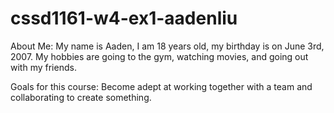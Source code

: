 # cssd1161-w4-ex1-aadenliu
About Me: My name is Aaden, I am 18 years old, my birthday is on June 3rd, 2007. My hobbies are going to the gym, watching movies, and going out with my friends.

Goals for this course: Become adept at working together with a team and collaborating to create something.

